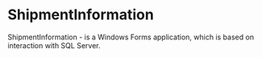 # ShipmentInformation
ShipmentInformation - is a Windows Forms application, which is based on interaction with SQL Server.
